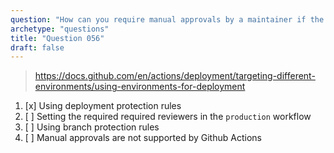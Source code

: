 ```yaml
---
question: "How can you require manual approvals by a maintainer if the workflow run is targeting the `production` environment?"
archetype: "questions"
title: "Question 056"
draft: false
---
```


> https://docs.github.com/en/actions/deployment/targeting-different-environments/using-environments-for-deployment
1. [x] Using deployment protection rules
1. [ ] Setting the required required reviewers in the `production` workflow
1. [ ] Using branch protection rules
1. [ ] Manual approvals are not supported by Github Actions
